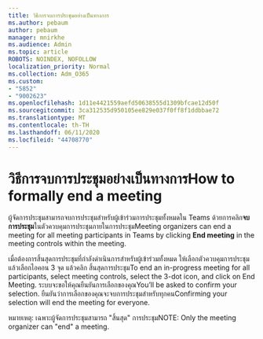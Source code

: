 ```yaml
---
title: วิธีการจบการประชุมอย่างเป็นทางการ
ms.author: pebaum
author: pebaum
manager: mnirkhe
ms.audience: Admin
ms.topic: article
ROBOTS: NOINDEX, NOFOLLOW
localization_priority: Normal
ms.collection: Adm_O365
ms.custom:
- "5852"
- "9002623"
ms.openlocfilehash: 1d11e4421559aefd50638555d1309bfcae12d50f
ms.sourcegitcommit: 3ca312535d950105ee829e037f0ff8f1ddbbae72
ms.translationtype: MT
ms.contentlocale: th-TH
ms.lasthandoff: 06/11/2020
ms.locfileid: "44708770"
---
```

# <a name="how-to-formally-end-a-meeting"></a><span data-ttu-id="ece34-102">วิธีการจบการประชุมอย่างเป็นทางการ</span><span class="sxs-lookup"><span data-stu-id="ece34-102">How to formally end a meeting</span></span>

<span data-ttu-id="ece34-103">ผู้จัดการประชุมสามารถจบการประชุมสําหรับผู้เข้าร่วมการประชุมทั้งหมดใน Teams ด้วยการคลิก**จบการประชุม**ในตัวควบคุมการประชุมภายในการประชุม</span><span class="sxs-lookup"><span data-stu-id="ece34-103">Meeting organizers can end a meeting for all meeting participants in Teams by clicking **End meeting** in the meeting controls within the meeting.</span></span>  

<span data-ttu-id="ece34-104">เมื่อต้องการสิ้นสุดการประชุมที่กําลังดําเนินการสําหรับผู้เข้าร่วมทั้งหมด ให้เลือกตัวควบคุมการประชุม แล้วเลือกไอคอน 3 จุด แล้วคลิก สิ้นสุดการประชุม</span><span class="sxs-lookup"><span data-stu-id="ece34-104">To end an in-progress meeting for all participants, select meeting controls, select the 3-dot icon, and click on End Meeting.</span></span> <span data-ttu-id="ece34-105">ระบบจะขอให้คุณยืนยันการเลือกของคุณ</span><span class="sxs-lookup"><span data-stu-id="ece34-105">You’ll be asked to confirm your selection.</span></span> <span data-ttu-id="ece34-106">ยืนยันว่าการเลือกของคุณจะจบการประชุมสําหรับทุกคน</span><span class="sxs-lookup"><span data-stu-id="ece34-106">Confirming your selection will end the meeting for everyone.</span></span>

<span data-ttu-id="ece34-107">หมายเหตุ: เฉพาะผู้จัดการประชุมสามารถ "สิ้นสุด" การประชุม</span><span class="sxs-lookup"><span data-stu-id="ece34-107">NOTE: Only the meeting organizer can "end" a meeting.</span></span>